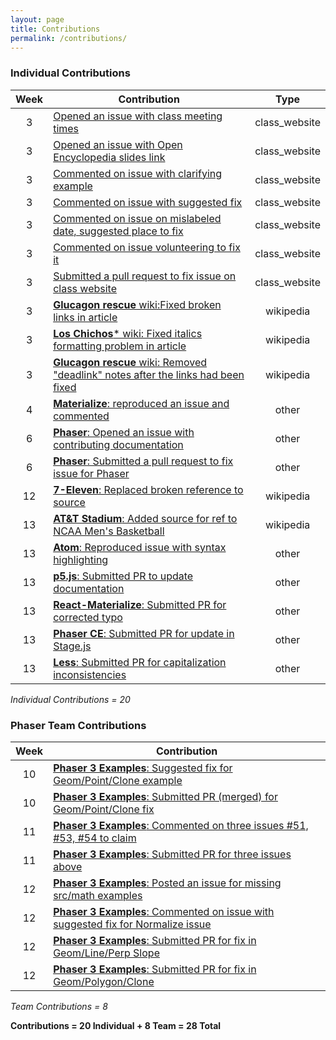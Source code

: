```yaml
---
layout: page
title: Contributions
permalink: /contributions/
---
```


### Individual Contributions  

| Week | Contribution | Type |
| :---: | --- | :---: |
| 3 | [Opened an issue with class meeting times](https://github.com/joannakl/cs480_s18/issues/30) | class_website |
| 3 | [Opened an issue with Open Encyclopedia slides link](https://github.com/joannakl/cs480_s18/issues/29)   | class_website |
| 3 | [Commented on issue with clarifying example](https://github.com/joannakl/cs480_s18/issues/20) | class_website |
| 3 | [Commented on issue with suggested fix](https://github.com/joannakl/cs480_s18/issues/7)   | class_website |
| 3 | [Commented on issue on mislabeled date, suggested place to fix](https://github.com/joannakl/cs480_s18/issues/9)   | class_website |
| 3 | [Commented on issue volunteering to fix it](https://github.com/joannakl/cs480_s18/issues/19) | class_website |
| 3 | [Submitted a pull request to fix issue on class website](https://github.com/joannakl/cs480_s18/pull/61) | class_website |
| 3 | [**Glucagon rescue** wiki:Fixed broken links in article](https://en.wikipedia.org/w/index.php?title=Glucagon_rescue&diff=prev&oldid=824214572) | wikipedia |
| 3 | [**Los Chichos*** wiki: Fixed italics formatting problem in article](https://en.wikipedia.org/w/index.php?title=Los_Chichos&diff=prev&oldid=824219428)  | wikipedia |
| 3 | [**Glucagon rescue** wiki: Removed "deadlink" notes after the links had been fixed](https://en.wikipedia.org/w/index.php?title=Glucagon_rescue&diff=prev&oldid=824214638) | wikipedia |
| 4 | [**Materialize**: reproduced an issue and commented](https://github.com/Dogfalo/materialize/issues/4959) | other |
| 6 | [**Phaser**: Opened an issue with contributing documentation](https://github.com/photonstorm/phaser/issues/3297) | other |
| 6 | [**Phaser**: Submitted a pull request to fix issue for Phaser](https://github.com/photonstorm/phaser/pull/3298) | other |
| 12 | [**7-Eleven**: Replaced broken reference to source](https://en.wikipedia.org/w/index.php?title=7-Eleven&diff=prev&oldid=835564077) | wikipedia |
| 13 | [**AT&T Stadium**: Added source for ref to NCAA Men's Basketball](https://en.wikipedia.org/w/index.php?title=AT%26T_Stadium&diff=prev&oldid=837391041) | wikipedia |
| 13 | [**Atom**: Reproduced issue with syntax highlighting](https://github.com/atom/atom/issues/17185) | other |
| 13 | [**p5.js**: Submitted PR to update documentation](https://github.com/processing/p5.js-web-editor/pull/619) | other |
| 13 | [**React-Materialize**: Submitted PR for corrected typo](https://github.com/react-materialize/react-materialize/pull/529) | other |
| 13 | [**Phaser CE**: Submitted PR for update in Stage.js](https://github.com/photonstorm/phaser-ce/pull/527) | other |
| 13 | [**Less**: Submitted PR for capitalization inconsistencies](https://github.com/less/less-docs/pull/476) | other |  

_Individual Contributions = 20_

### Phaser Team Contributions  

| Week | Contribution |
| :---: | --- |
| 10 | [**Phaser 3 Examples**: Suggested fix for Geom/Point/Clone example](https://github.com/photonstorm/phaser3-examples/issues/46) |
| 10 | [**Phaser 3 Examples**: Submitted PR (merged) for Geom/Point/Clone fix](https://github.com/photonstorm/phaser3-examples/pull/95) |
| 11 | [**Phaser 3 Examples**: Commented on three issues #51, #53, #54 to claim](https://github.com/photonstorm/phaser3-examples/issues/54) |
| 11 | [**Phaser 3 Examples**: Submitted PR for three issues above](https://github.com/photonstorm/phaser3-examples/pull/105) |
| 12 | [**Phaser 3 Examples**: Posted an issue for missing src/math examples](https://github.com/photonstorm/phaser3-examples/issues/113) |
| 12 | [**Phaser 3 Examples**: Commented on issue with suggested fix for Normalize issue](https://github.com/photonstorm/phaser3-examples/issues/52) |
| 12 | [**Phaser 3 Examples**: Submitted PR for fix in Geom/Line/Perp Slope](https://github.com/photonstorm/phaser3-examples/pull/114) |
| 12 | [**Phaser 3 Examples**: Submitted PR for fix in Geom/Polygon/Clone](https://github.com/photonstorm/phaser3-examples/pull/116) |  

_Team Contributions = 8_

**Contributions = 20 Individual + 8 Team = 28 Total**
